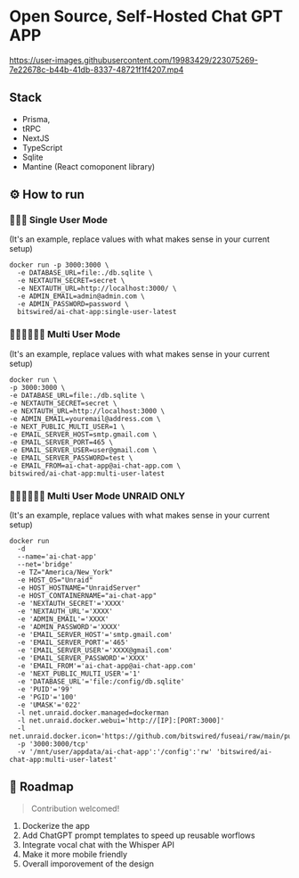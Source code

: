 # Open Source, Self-Hosted Chat GPT APP

https://user-images.githubusercontent.com/19983429/223075269-7e22678c-b44b-41db-8337-48721f1f4207.mp4

## Stack

- Prisma,
- tRPC
- NextJS
- TypeScript
- Sqlite
- Mantine (React comoponent library)

## ⚙️ How to run

### 🧑🏽‍💻 Single User Mode
(It's an example, replace values with what makes sense in your current setup)
```
docker run -p 3000:3000 \
  -e DATABASE_URL=file:./db.sqlite \
  -e NEXTAUTH_SECRET=secret \
  -e NEXTAUTH_URL=http://localhost:3000/ \
  -e ADMIN_EMAIL=admin@admin.com \
  -e ADMIN_PASSWORD=password \
  bitswired/ai-chat-app:single-user-latest
```

### 🧑🏽‍💻🧑🏽‍💻 Multi User Mode
(It's an example, replace values with what makes sense in your current setup)
```
docker run \
-p 3000:3000 \
-e DATABASE_URL=file:./db.sqlite \
-e NEXTAUTH_SECRET=secret \
-e NEXTAUTH_URL=http://localhost:3000 \
-e ADMIN_EMAIL=youremail@address.com \
-e NEXT_PUBLIC_MULTI_USER=1 \
-e EMAIL_SERVER_HOST=smtp.gmail.com \
-e EMAIL_SERVER_PORT=465 \
-e EMAIL_SERVER_USER=user@gmail.com \
-e EMAIL_SERVER_PASSWORD=test \
-e EMAIL_FROM=ai-chat-app@ai-chat-app.com \
bitswired/ai-chat-app:multi-user-latest
```

### 🧑🏽‍💻🧑🏽‍💻 Multi User Mode UNRAID ONLY 
(It's an example, replace values with what makes sense in your current setup)
```
docker run
  -d
  --name='ai-chat-app'
  --net='bridge'
  -e TZ="America/New_York"
  -e HOST_OS="Unraid"
  -e HOST_HOSTNAME="UnraidServer"
  -e HOST_CONTAINERNAME="ai-chat-app"
  -e 'NEXTAUTH_SECRET'='XXXX'
  -e 'NEXTAUTH_URL'='XXXX'
  -e 'ADMIN_EMAIL'='XXXX'
  -e 'ADMIN_PASSWORD'='XXXX'
  -e 'EMAIL_SERVER_HOST'='smtp.gmail.com'
  -e 'EMAIL_SERVER_PORT'='465'
  -e 'EMAIL_SERVER_USER'='XXXX@gmail.com'
  -e 'EMAIL_SERVER_PASSWORD'='XXXX'
  -e 'EMAIL_FROM'='ai-chat-app@ai-chat-app.com'
  -e 'NEXT_PUBLIC_MULTI_USER'='1'
  -e 'DATABASE_URL'='file:/config/db.sqlite'
  -e 'PUID'='99'
  -e 'PGID'='100'
  -e 'UMASK'='022'
  -l net.unraid.docker.managed=dockerman
  -l net.unraid.docker.webui='http://[IP]:[PORT:3000]'
  -l net.unraid.docker.icon='https://github.com/bitswired/fuseai/raw/main/public/logo.png'
  -p '3000:3000/tcp'
  -v '/mnt/user/appdata/ai-chat-app':'/config':'rw' 'bitswired/ai-chat-app:multi-user-latest'
  ```

## 🚀 Roadmap

> Contribution welcomed!

1. Dockerize the app
2. Add ChatGPT prompt templates to speed up reusable worflows
3. Integrate vocal chat with the Whisper API
4. Make it more mobile friendly
5. Overall imporovement of the design